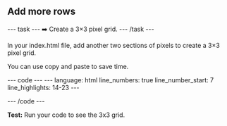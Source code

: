 <h2 class="c-project-heading--task">Add more rows</h2>

--- task ---
➡️ Create a 3×3 pixel grid. 
--- /task --- 

In your index.html file, add another two sections of pixels to create a 3×3 pixel grid. 

You can use copy and paste to save time.

<div class="c-project-code">
--- code ---
---
language: html
line_numbers: true
line_number_start: 7
line_highlights: 14-23
---
<body>
  <div id="art">
    <div class = "row">
      <div class="pixel"></div>
      <div class="pixel"></div>
      <div class="pixel"></div>
    </div>
    <div class = "row">
      <div class="pixel"></div>
      <div class="pixel"></div>
      <div class="pixel"></div>
    </div>
    <div class = "row">
      <div class="pixel"></div>
      <div class="pixel"></div>
      <div class="pixel"></div>
    </div>
  </div>  
</body>

--- /code ---
</div>

**Test:** Run your code to see the 3x3 grid.